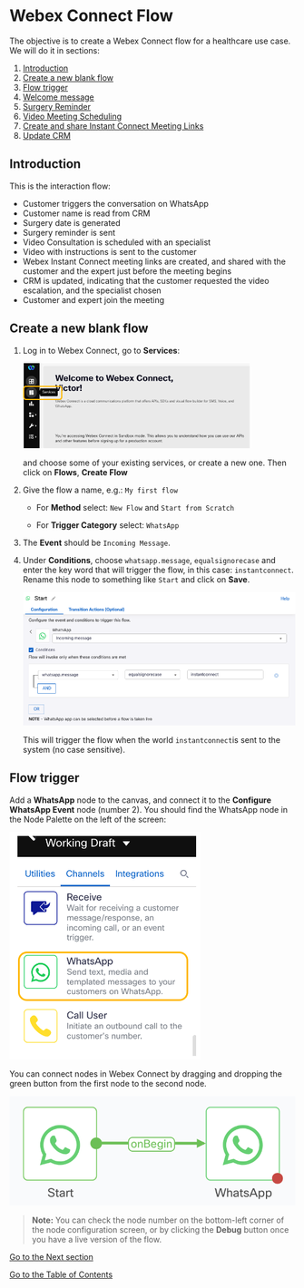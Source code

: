 # Webex Connect Flow

The objective is to create a Webex Connect flow for a healthcare use case. We will do it in sections:

1. [Introduction](#introduction)
2. [Create a new blank flow](#create-a-new-blank-flow)
3. [Flow trigger](#flow-trigger)
4. [Welcome message](./07-connectflow-02.md)
5. [Surgery Reminder](./08-connectflow-03.md)
6. [Video Meeting Scheduling](./09-connectflow-04.md)
7. [Create and share Instant Connect Meeting Links](./10-connectflow-05.md)
8. [Update CRM](./11-connectflow-06.md)

## Introduction

This is the interaction flow:

* Customer triggers the conversation on WhatsApp
* Customer name is read from CRM
* Surgery date is generated
* Surgery reminder is sent
* Video Consultation is scheduled with an specialist
* Video with instructions is sent to the customer
* Webex Instant Connect meeting links are created, and shared with the customer and the expert just before the meeting begins
* CRM is updated, indicating that the customer requested the video escalation, and the specialist chosen
* Customer and expert join the meeting

## Create a new blank flow

1. Log in to Webex Connect, go to **Services**:

   <img src="images/services.png" width="400">

   and choose some of your existing services, or create a new one. Then click on **Flows**, **Create Flow**

2. Give the flow a name, e.g.: `My first flow`

   - For **Method** select: `New Flow` and `Start from Scratch`

   - For **Trigger Category** select: `WhatsApp`

3. The **Event** should be `Incoming Message`.

4. Under **Conditions**, choose `whatsapp.message`, `equalsignorecase` and enter the key word that will trigger the flow, in this case: `instantconnect`. Rename this node to something like `Start` and click on **Save**.

   ![Event](images/event.png)

   This will trigger the flow when the world `instantconnect`is sent to the system (no case sensitive).

## Flow trigger

Add a **WhatsApp** node to the canvas, and connect it to the **Configure WhatsApp Event** node (number 2). You should find the WhatsApp node in the Node Palette on the left of the screen:

   ![alt text](images/palette.png)

   You can connect nodes in Webex Connect by dragging and dropping the green button from the first node to the second node.

   ![Connecting nodes](images/connect-nodes.png)

   > **Note:** You can check the node number on the bottom-left corner of the node configuration screen, or by clicking the **Debug** button once you have a live version of the flow.

   
[Go to the Next section](./07-connectflow-02.md)

[Go to the Table of Contents](README.md#table-of-contents)
